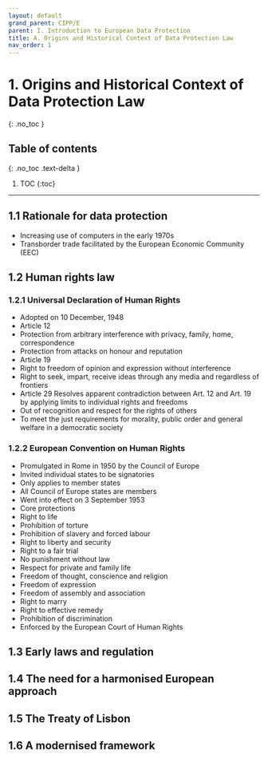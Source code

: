 ```yaml
---
layout: default
grand_parent: CIPP/E
parent: I. Introduction to European Data Protection
title: A. Origins and Historical Context of Data Protection Law
nav_order: 1
---
```


# 1. Origins and Historical Context of Data Protection Law
{: .no_toc }

## Table of contents
{: .no_toc .text-delta }

1. TOC
{:toc}
---

## 1.1 Rationale for data protection
- Increasing use of computers in the early 1970s
- Transborder trade facilitated by the European Economic Community (EEC)

## 1.2 Human rights law
### 1.2.1 Universal Declaration of Human Rights
- Adopted on 10 December, 1948
- Article 12
 - Protection from arbitrary interference with privacy, family, home, correspondence
 - Protection from attacks on honour and reputation
- Article 19
 - Right to freedom of opinion and expression without interference
 - Right to seek, impart, receive ideas through any media and regardless of frontiers
- Article 29 Resolves apparent contradiction between Art. 12 and Art. 19 by applying limits to individual rights and freedoms
 - Out of recognition and respect for the rights of others
 - To meet the just requirements for morality, public order and general welfare in a democratic society  

### 1.2.2 European Convention on Human Rights
- Promulgated in Rome in 1950 by the Council of Europe
- Invited individual states to be signatories
- Only applies to member states
 - All Council of Europe states are members
- Went into effect on 3 September 1953
- Core protections
 - Right to life
 - Prohibition of torture
 - Prohibition of slavery and forced labour
 - Right to liberty and security
 - Right to a fair trial
 - No punishment without law
 - Respect for private and family life
 - Freedom of thought, conscience and religion
 - Freedom of expression
 - Freedom of assembly and association
 - Right to marry
 - Right to effective remedy
 - Prohibition of discrimination
- Enforced by the European Court of Human Rights
## 1.3 Early laws and regulation
## 1.4 The need for a harmonised European approach
## 1.5 The Treaty of Lisbon
## 1.6 A modernised framework


